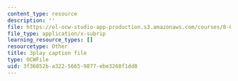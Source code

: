 ```yaml
---
content_type: resource
description: ''
file: https://ol-ocw-studio-app-production.s3.amazonaws.com/courses/8-01sc-classical-mechanics-fall-2016/3f36852ba32256659877ebe3268f1dd8_YGR5_Hf9dDg.vtt
file_type: application/x-subrip
learning_resource_types: []
resourcetype: Other
title: 3play caption file
type: OCWFile
uid: 3f36852b-a322-5665-9877-ebe3268f1dd8
---
```

